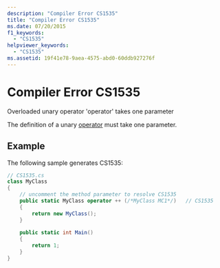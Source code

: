 ```yaml
---
description: "Compiler Error CS1535"
title: "Compiler Error CS1535"
ms.date: 07/20/2015
f1_keywords: 
  - "CS1535"
helpviewer_keywords: 
  - "CS1535"
ms.assetid: 19f41e78-9aea-4575-abd0-60ddb927276f
---
```

# Compiler Error CS1535
Overloaded unary operator 'operator' takes one parameter  
  
 The definition of a unary [operator](../language-reference/operators/operator-overloading.md) must take one parameter.  
  
## Example  
 The following sample generates CS1535:  
  
```csharp  
// CS1535.cs  
class MyClass  
{  
    // uncomment the method parameter to resolve CS1535  
    public static MyClass operator ++ (/*MyClass MC1*/)   // CS1535  
    {  
        return new MyClass();  
    }  
  
    public static int Main()  
    {  
        return 1;  
    }  
}  
```
